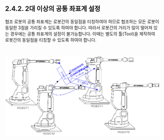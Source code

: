 ﻿## 2.4.2. 2대 이상의 공통 좌표계 설정

협조 로봇의 공통 좌표계는 로봇간의 동일점을 티칭하여야 하므로 협조하는 모든 로봇이 동일한 3점을 가리킬 수 있도록 하여야 합니다. 따라서 로봇간의 거리가 많이 떨어져 있는 경우에는 공통 좌표계의 설정이 불가능합니다. 이때는 별도의 툴(Tool)을 제작하여 로봇간의 동일점을 티칭할 수 있도록 하여야 합니다. 


<Br>

![[그림 2-5] 2대 이상의 공통 좌표계 설정](../../_assets/2-5.png)